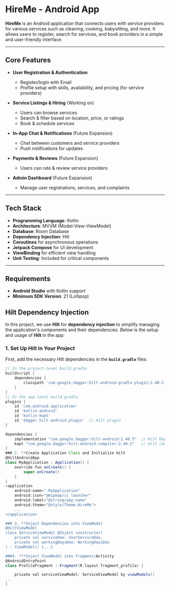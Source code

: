 # HireMe - Android App

**HireMe** is an Android application that connects users with service providers for various services such as cleaning, cooking, babysitting, and more. It allows users to register, search for services, and book providers in a simple and user-friendly interface.

---

## Core Features

- **User Registration & Authentication**
    - Register/login with Email
    - Profile setup with skills, availability, and pricing (for service providers)

- **Service Listings & Hiring** (Working on)
    - Users can browse services
    - Search & filter based on location, price, or ratings
    - Book & schedule services

- **In-App Chat & Notifications** (Future Expansion)
    - Chat between customers and service providers
    - Push notifications for updates

- **Payments & Reviews** (Future Expansion)
    - Users can rate & review service providers

- **Admin Dashboard** (Future Expansion)
    - Manage user registrations, services, and complaints

---

## Tech Stack

- **Programming Language**: Kotlin
- **Architecture**: MVVM (Model-View-ViewModel)
- **Database**: Room Database
- **Dependency Injection**: Hilt
- **Coroutines** for asynchronous operations
- **Jetpack Compose** for UI development
- **ViewBinding** for efficient view handling
- **Unit Testing**: Included for critical components

---

## Requirements

- **Android Studio** with Kotlin support
- **Minimum SDK Version**: 21 (Lollipop)


## Hilt Dependency Injection

In this project, we use **Hilt** for **dependency injection** to simplify managing the application's components and their dependencies. Below is the setup and usage of **Hilt** in the app:

### 1. **Set Up Hilt in Your Project**

First, add the necessary Hilt dependencies in the **`build.gradle`** files:

```gradle
// In the project-level build.gradle
buildscript {
    dependencies {
        classpath 'com.google.dagger:hilt-android-gradle-plugin:2.40.5' // Hilt plugin
    }
}
// In the app-level build.gradle
plugins {
    id 'com.android.application'
    id 'kotlin-android'
    id 'kotlin-kapt'
    id 'dagger.hilt.android.plugin'  // Hilt plugin
}

dependencies {
    implementation "com.google.dagger:hilt-android:2.40.5"  // Hilt Dependency Injection
    kapt "com.google.dagger:hilt-android-compiler:2.40.5"   // Hilt compiler
}
### 2. **Create Application Class and Initialize Hilt
@HiltAndroidApp
class MyApplication : Application() {
    override fun onCreate() {
        super.onCreate()
    }
}
<application
    android:name=".MyApplication"
    android:icon="@mipmap/ic_launcher"
    android:label="@string/app_name"
    android:theme="@style/Theme.HireMe">
    ...
</application>

### 3. **Inject Dependencies into ViewModel
@HiltViewModel
class ServiceViewModel @Inject constructor(
    private val serviceDao: UserServiceDao,
    private val workingDaysDao: WorkingDaysDao
) : ViewModel() {...}

###4. ***Inject ViewModel into Fragment/Activity
@AndroidEntryPoint
class ProfileFragment : Fragment(R.layout.fragment_profile) {

    private val serviceViewModel: ServiceViewModel by viewModels()
...
}